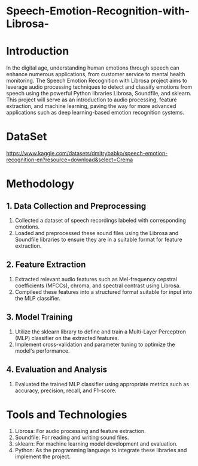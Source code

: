 # Speech-Emotion-Recognition-with-Librosa-

# Introduction
In the digital age, understanding human emotions through speech can enhance numerous applications, 
from customer service to mental health monitoring. The Speech Emotion Recognition with Librosa 
project aims to leverage audio processing techniques to detect and classify emotions from speech using 
the powerful Python libraries Librosa, Soundfile, and sklearn. This project will serve as an introduction to 
audio processing, feature extraction, and machine learning, paving the way for more advanced 
applications such as deep learning-based emotion recognition systems.

# DataSet
https://www.kaggle.com/datasets/dmitrybabko/speech-emotion-recognition-en?resource=download&select=Crema

# Methodology  
## 1. Data Collection and Preprocessing 
 1. Collected a dataset of speech recordings labeled with corresponding emotions. 
 2. Loaded and preprocessed these sound files using the Librosa and Soundfile libraries to ensure 
  they are in a suitable format for feature extraction. 
## 2. Feature Extraction 
1. Extracted relevant audio features such as Mel-frequency cepstral coefficients (MFCCs), 
chroma, and spectral contrast using Librosa. 
2. Compileed these features into a structured format suitable for input into the MLP classifier. 
## 3. Model Training 
1. Utilize the sklearn library to define and train a Multi-Layer Perceptron (MLP) classifier on 
the extracted features. 
2. Implement cross-validation and parameter tuning to optimize the model's performance.

## 4. Evaluation and Analysis 
1. Evaluated the trained MLP classifier using appropriate metrics such as accuracy, precision, 
recall, and F1-score.

# Tools and Technologies 
1. Librosa: For audio processing and feature extraction. 
2. Soundfile: For reading and writing sound files. 
3. sklearn: For machine learning model development and evaluation. 
4. Python: As the programming language to integrate these libraries and implement the project.
